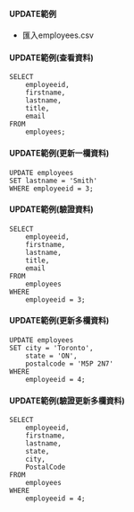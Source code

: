 #### UPDATE範例

- 匯入employees.csv

#### UPDATE範例(查看資料)

```
SELECT
	employeeid,
	firstname,
	lastname,
	title,
	email
FROM
	employees;
```

#### UPDATE範例(更新一欄資料)

```
UPDATE employees
SET lastname = 'Smith'
WHERE employeeid = 3;
```

#### UPDATE範例(驗證資料)

```
SELECT
	employeeid,
	firstname,
	lastname,
	title,
	email
FROM
	employees
WHERE
	employeeid = 3;
```

#### UPDATE範例(更新多欄資料)

```
UPDATE employees
SET city = 'Toronto',
    state = 'ON',
    postalcode = 'M5P 2N7'
WHERE
    employeeid = 4;
```

#### UPDATE範例(驗證更新多欄資料)

```
SELECT
	employeeid,
	firstname,
	lastname,
	state,
	city,
	PostalCode
FROM
	employees
WHERE
	employeeid = 4;
```

